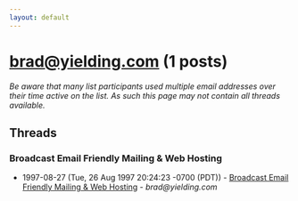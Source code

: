 ```yaml
---
layout: default
---
```


# brad@yielding.com (1 posts)

_Be aware that many list participants used multiple email addresses over their time active on the list. As such this page may not contain all threads available._

## Threads

### Broadcast Email Friendly Mailing & Web Hosting
+ 1997-08-27 (Tue, 26 Aug 1997 20:24:23 -0700 (PDT)) - [Broadcast Email Friendly Mailing & Web Hosting](/archive/1997/08/131d1252adfaff78b2756bd0220aef50db5ded612ad9d8b631a0f4ea74f62bac) - _brad@yielding.com_

